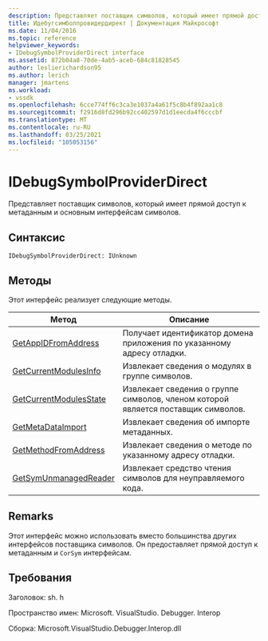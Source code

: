 ```yaml
---
description: Представляет поставщик символов, который имеет прямой доступ к метаданным и основным интерфейсам символов.
title: Идебугсимболпровидердирект | Документация Майкрософт
ms.date: 11/04/2016
ms.topic: reference
helpviewer_keywords:
- IDebugSymbolProviderDirect interface
ms.assetid: 872b04a8-70de-4ab5-aceb-684c81828545
author: leslierichardson95
ms.author: lerich
manager: jmartens
ms.workload:
- vssdk
ms.openlocfilehash: 6cce774ff6c3ca3e1037a4a61f5c8b4f892aa1c8
ms.sourcegitcommit: f2916d8fd296b92cc402597d1d1eecda4f6cccbf
ms.translationtype: MT
ms.contentlocale: ru-RU
ms.lasthandoff: 03/25/2021
ms.locfileid: "105053156"
---
```

# <a name="idebugsymbolproviderdirect"></a>IDebugSymbolProviderDirect
Представляет поставщик символов, который имеет прямой доступ к метаданным и основным интерфейсам символов.

## <a name="syntax"></a>Синтаксис

```
IDebugSymbolProviderDirect: IUnknown
```

## <a name="methods"></a>Методы
 Этот интерфейс реализует следующие методы.

|Метод|Описание|
|------------|-----------------|
|[GetAppIDFromAddress](../../../extensibility/debugger/reference/idebugsymbolproviderdirect-getappidfromaddress.md)|Получает идентификатор домена приложения по указанному адресу отладки.|
|[GetCurrentModulesInfo](../../../extensibility/debugger/reference/idebugsymbolproviderdirect-getcurrentmodulesinfo.md)|Извлекает сведения о модулях в группе символов.|
|[GetCurrentModulesState](../../../extensibility/debugger/reference/idebugsymbolproviderdirect-getcurrentmodulesstate.md)|Извлекает сведения о группе символов, членом которой является поставщик символов.|
|[GetMetaDataImport](../../../extensibility/debugger/reference/idebugsymbolproviderdirect-getmetadataimport.md)|Извлекает сведения об импорте метаданных.|
|[GetMethodFromAddress](../../../extensibility/debugger/reference/idebugsymbolproviderdirect-getmethodfromaddress.md)|Извлекает сведения о методе по указанному адресу отладки.|
|[GetSymUnmanagedReader](../../../extensibility/debugger/reference/idebugsymbolproviderdirect-getsymunmanagedreader.md)|Извлекает средство чтения символов для неуправляемого кода.|

## <a name="remarks"></a>Remarks
 Этот интерфейс можно использовать вместо большинства других интерфейсов поставщика символов. Он предоставляет прямой доступ к метаданным и `CorSym` интерфейсам.

## <a name="requirements"></a>Требования
 Заголовок: sh. h

 Пространство имен: Microsoft. VisualStudio. Debugger. Interop

 Сборка: Microsoft.VisualStudio.Debugger.Interop.dll
